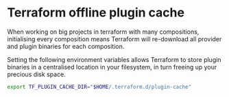 # Terraform offline plugin cache

When working on big projects in terraform with many compositions,
initialising every composition means Terraform will re-download all provider and plugin binaries for each composition.

Setting the following environment variables allows Terraform to store plugin binaries in a centralised location in your filesystem, in turn freeing up your precious disk space.

```bash
export TF_PLUGIN_CACHE_DIR="$HOME/.terraform.d/plugin-cache"
```
